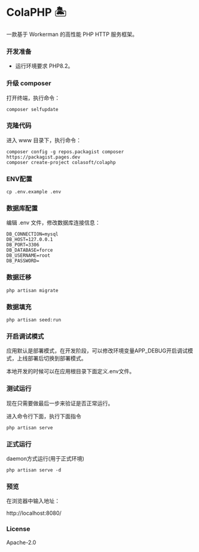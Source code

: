 # ColaPHP 🏝️

一款基于 Workerman 的高性能 PHP HTTP 服务框架。

### 开发准备

- 运行环境要求 PHP8.2。

### 升级 composer

打开终端，执行命令：

```
composer selfupdate
```

### 克隆代码

进入 www 目录下，执行命令：

```
composer config -g repos.packagist composer https://packagist.pages.dev
composer create-project colasoft/colaphp
```

### ENV配置

```
cp .env.example .env
```

### 数据库配置

编辑 .env 文件，修改数据库连接信息：

```
DB_CONNECTION=mysql
DB_HOST=127.0.0.1
DB_PORT=3306
DB_DATABASE=force
DB_USERNAME=root
DB_PASSWORD=
```

### 数据迁移

```
php artisan migrate
```

### 数据填充

```
php artisan seed:run
```

### 开启调试模式

应用默认是部署模式，在开发阶段，可以修改环境变量APP_DEBUG开启调试模式，上线部署后切换到部署模式。

本地开发的时候可以在应用根目录下面定义.env文件。

### 测试运行

现在只需要做最后一步来验证是否正常运行。

进入命令行下面，执行下面指令

```
php artisan serve
```

### 正式运行

daemon方式运行(用于正式环境)

`php artisan serve -d`

### 预览

在浏览器中输入地址：

http://localhost:8080/

### License

Apache-2.0
